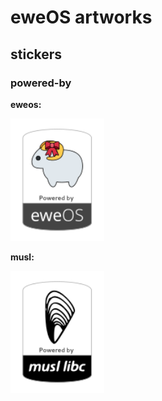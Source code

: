 # eweOS artworks

## stickers

### powered-by

**eweos:**

<img src="https://github.com/eweOS/artwork/raw/master/stickers/powered-by/eweos/svg/poweredby_clip.svg" width="150"/>

**musl:**

<img src="https://github.com/eweOS/artwork/raw/master/stickers/powered-by/musl/svg/poweredby_musl_clip.svg" width="150"/>
